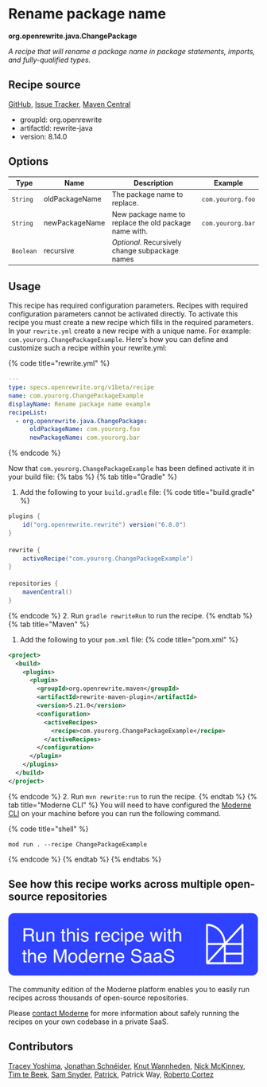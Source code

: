 # Rename package name

**org.openrewrite.java.ChangePackage**

_A recipe that will rename a package name in package statements, imports, and fully-qualified types._

## Recipe source

[GitHub](https://github.com/openrewrite/rewrite/blob/main/rewrite-java/src/main/java/org/openrewrite/java/ChangePackage.java), [Issue Tracker](https://github.com/openrewrite/rewrite/issues), [Maven Central](https://central.sonatype.com/artifact/org.openrewrite/rewrite-java/8.14.0/jar)

* groupId: org.openrewrite
* artifactId: rewrite-java
* version: 8.14.0

## Options

| Type | Name | Description | Example |
| -- | -- | -- | -- |
| `String` | oldPackageName | The package name to replace. | `com.yourorg.foo` |
| `String` | newPackageName | New package name to replace the old package name with. | `com.yourorg.bar` |
| `Boolean` | recursive | *Optional*. Recursively change subpackage names |  |


## Usage

This recipe has required configuration parameters. Recipes with required configuration parameters cannot be activated directly. To activate this recipe you must create a new recipe which fills in the required parameters. In your `rewrite.yml` create a new recipe with a unique name. For example: `com.yourorg.ChangePackageExample`.
Here's how you can define and customize such a recipe within your rewrite.yml:

{% code title="rewrite.yml" %}
```yaml
---
type: specs.openrewrite.org/v1beta/recipe
name: com.yourorg.ChangePackageExample
displayName: Rename package name example
recipeList:
  - org.openrewrite.java.ChangePackage:
      oldPackageName: com.yourorg.foo
      newPackageName: com.yourorg.bar
```
{% endcode %}

Now that `com.yourorg.ChangePackageExample` has been defined activate it in your build file:
{% tabs %}
{% tab title="Gradle" %}
1. Add the following to your `build.gradle` file:
{% code title="build.gradle" %}
```groovy
plugins {
    id("org.openrewrite.rewrite") version("6.8.0")
}

rewrite {
    activeRecipe("com.yourorg.ChangePackageExample")
}

repositories {
    mavenCentral()
}
```
{% endcode %}
2. Run `gradle rewriteRun` to run the recipe.
{% endtab %}
{% tab title="Maven" %}
1. Add the following to your `pom.xml` file:
{% code title="pom.xml" %}
```xml
<project>
  <build>
    <plugins>
      <plugin>
        <groupId>org.openrewrite.maven</groupId>
        <artifactId>rewrite-maven-plugin</artifactId>
        <version>5.21.0</version>
        <configuration>
          <activeRecipes>
            <recipe>com.yourorg.ChangePackageExample</recipe>
          </activeRecipes>
        </configuration>
      </plugin>
    </plugins>
  </build>
</project>
```
{% endcode %}
2. Run `mvn rewrite:run` to run the recipe.
{% endtab %}
{% tab title="Moderne CLI" %}
You will need to have configured the [Moderne CLI](https://docs.moderne.io/moderne-cli/cli-intro) on your machine before you can run the following command.

{% code title="shell" %}
```shell
mod run . --recipe ChangePackageExample
```
{% endcode %}
{% endtab %}
{% endtabs %}

## See how this recipe works across multiple open-source repositories

[![Moderne Link Image](/.gitbook/assets/ModerneRecipeButton.png)](https://app.moderne.io/recipes/org.openrewrite.java.ChangePackage)

The community edition of the Moderne platform enables you to easily run recipes across thousands of open-source repositories.

Please [contact Moderne](https://moderne.io/product) for more information about safely running the recipes on your own codebase in a private SaaS.

## Contributors
[Tracey Yoshima](mailto:tracey.yoshima@gmail.com), [Jonathan Schnéider](mailto:jkschneider@gmail.com), [Knut Wannheden](mailto:knut@moderne.io), [Nick McKinney](mailto:mckinneynicholas@gmail.com), [Tim te Beek](mailto:tim@moderne.io), [Sam Snyder](mailto:sam@moderne.io), [Patrick](mailto:patway99@gmail.com), Patrick Way, [Roberto Cortez](mailto:radcortez@yahoo.com)
